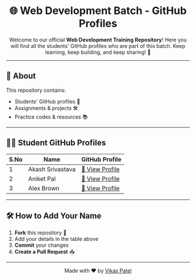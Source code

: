 <h1 align="center">🌐 Web Development Batch - GitHub Profiles</h1>

<p align="center">
  Welcome to our official <strong>Web Development Training Repository</strong>!  
  Here you will find all the students' GitHub profiles who are part of this batch.  
  Keep learning, keep building, and keep sharing! 🚀
</p>

---

## 📜 About
This repository contains:
- Students' GitHub profiles 📂
- Assignments & projects 🛠
- Practice codes & resources 📚

---

## 👨‍💻 Student GitHub Profiles

| S.No | Name | GitHub Profile |
|------|------|----------------|
| 1 | Akash Srivastava | [🔗 View Profile](https://github.com/asGithub09) |
| 2 | Aniket Pal | [🔗 View Profile](https://github.com/aniketpal3) |
| 3 | Alex Brown | [🔗 View Profile](https://github.com/alexbrown) |

---

## 🛠 How to Add Your Name
1. **Fork** this repository 🍴
2. Add your details in the table above
3. **Commit** your changes
4. **Create a Pull Request** 📥

---

<p align="center">
  Made with ❤️ by <a href="https://github.com/vikas0799">Vikas Patel</a>  
</p>
